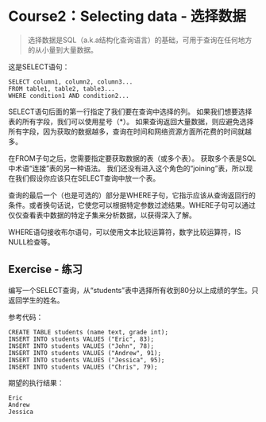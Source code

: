# **Course2：Selecting data - 选择数据**
>选择数据是SQL（a.k.a结构化查询语言）的基础，可用于查询在任何地方的从小量到大量数据。

这是SELECT语句：
```
SELECT column1, column2, column3...
FROM table1, table2, table3...
WHERE condition1 AND condition2...
```

SELECT语句后面的第一行指定了我们要在查询中选择的列。 如果我们想要选择表的所有字段，我们可以使用星号（*）。 如果查询返回大量数据，则应避免选择所有字段，因为获取的数据越多，查询在时间和网络资源方面所花费的时间就越多。

在FROM子句之后，您需要指定要获取数据的表（或多个表）。 获取多个表是SQL中术语“连接”表的另一种语法。 我们还没有进入这个角色的“joining”表，所以现在我们假设你应该只在SELECT查询中放一个表。

查询的最后一个（也是可选的）部分是WHERE子句，它指示应该从查询返回行的条件。或者换句话说，它使您可以根据特定参数过滤结果。WHERE子句可以通过仅仅查看表中数据的特定子集来分析数据，以获得深入了解。

WHERE语句接收布尔语句，可以使用文本比较运算符，数字比较运算符，IS NULL检查等。

## Exercise - 练习
编写一个SELECT查询，从“students”表中选择所有收到80分以上成绩的学生。只返回学生的姓名。

参考代码：
```
CREATE TABLE students (name text, grade int);
INSERT INTO students VALUES ("Eric", 83);
INSERT INTO students VALUES ("John", 78);
INSERT INTO students VALUES ("Andrew", 91);
INSERT INTO students VALUES ("Jessica", 95);
INSERT INTO students VALUES ("Chris", 79);

```

期望的执行结果：
```
Eric
Andrew
Jessica
```
